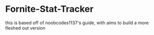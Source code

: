 # Fornite-Stat-Tracker
this is based off of noobcodes1137's guide, with aims to build a more fleshed out version
